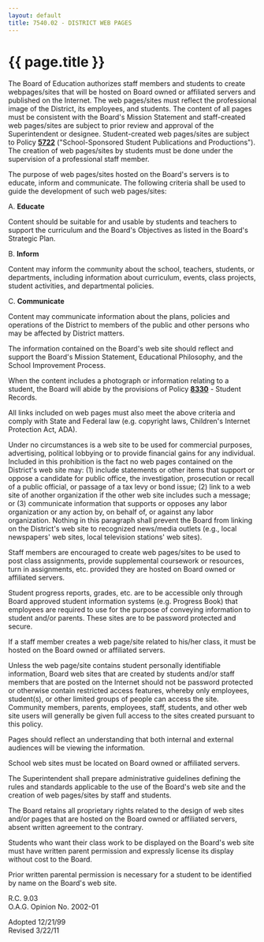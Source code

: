 ```yaml
---
layout: default
title: 7540.02 - DISTRICT WEB PAGES
---
```


{{ page.title }}
================

The Board of Education authorizes staff members and students to create
webpages/sites that will be hosted on Board owned or affiliated servers
and published on the Internet. The web pages/sites must reflect the
professional image of the District, its employees, and students. The
content of all pages must be consistent with the Board's Mission
Statement and staff-created web pages/sites are subject to prior review
and approval of the Superintendent or designee. Student-created web
pages/sites are subject to Policy [**5722**](po5722.html)
("School-Sponsored Student Publications and Productions"). The creation
of web pages/sites by students must be done under the supervision of a
professional staff member.

The purpose of web pages/sites hosted on the Board's servers is to
educate, inform and communicate. The following criteria shall be used to
guide the development of such web pages/sites:

A. **Educate**

Content should be suitable for and usable by students and teachers to
support the curriculum and the Board's Objectives as listed in the
Board's Strategic Plan.

B. **Inform**

Content may inform the community about the school, teachers, students,
or departments, including information about curriculum, events, class
projects, student activities, and departmental policies.

C. **Communicate**

Content may communicate information about the plans, policies and
operations of the District to members of the public and other persons
who may be affected by District matters.

The information contained on the Board's web site should reflect and
support the Board's Mission Statement, Educational Philosophy, and the
School Improvement Process.

When the content includes a photograph or information relating to a
student, the Board will abide by the provisions of Policy
[**8330**](po8330.html) - Student Records.

All links included on web pages must also meet the above criteria and
comply with State and Federal law (e.g. copyright laws, Children's
Internet Protection Act, ADA).

Under no circumstances is a web site to be used for commercial purposes,
advertising, political lobbying or to provide financial gains for any
individual. Included in this prohibition is the fact no web pages
contained on the District's web site may: (1) include statements or
other items that support or oppose a candidate for public office, the
investigation, prosecution or recall of a public official, or passage of
a tax levy or bond issue; (2) link to a web site of another organization
if the other web site includes such a message; or (3) communicate
information that supports or opposes any labor organization or any
action by, on behalf of, or against any labor organization. Nothing in
this paragraph shall prevent the Board from linking on the District's
web site to recognized news/media outlets (e.g., local newspapers' web
sites, local television stations' web sites).

Staff members are encouraged to create web pages/sites to be used to
post class assignments, provide supplemental coursework or resources,
turn in assignments, etc. provided they are hosted on Board owned or
affiliated servers.

Student progress reports, grades, etc. are to be accessible only through
Board approved student information systems (e.g. Progress Book) that
employees are required to use for the purpose of conveying information
to student and/or parents. These sites are to be password protected and
secure.

If a staff member creates a web page/site related to his/her class, it
must be hosted on the Board owned or affiliated servers.

Unless the web page/site contains student personally identifiable
information, Board web sites that are created by students and/or staff
members that are posted on the Internet should not be password protected
or otherwise contain restricted access features, whereby only employees,
student(s), or other limited groups of people can access the site.
Community members, parents, employees, staff, students, and other web
site users will generally be given full access to the sites created
pursuant to this policy.

Pages should reflect an understanding that both internal and external
audiences will be viewing the information.

School web sites must be located on Board owned or affiliated servers.

The Superintendent shall prepare administrative guidelines defining the
rules and standards applicable to the use of the Board's web site and
the creation of web pages/sites by staff and students.

The Board retains all proprietary rights related to the design of web
sites and/or pages that are hosted on the Board owned or affiliated
servers, absent written agreement to the contrary.

Students who want their class work to be displayed on the Board's web
site must have written parent permission and expressly license its
display without cost to the Board.

Prior written parental permission is necessary for a student to be
identified by name on the Board's web site.

R.C. 9.03\
 O.A.G. Opinion No. 2002-01

Adopted 12/21/99\
 Revised 3/22/11
